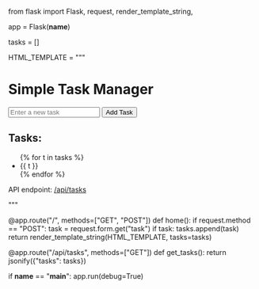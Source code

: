 from flask import Flask, request, render_template_string, 

app = Flask(__name__)

tasks = []

HTML_TEMPLATE = """
<!DOCTYPE html>
<html lang="en">
<head>
    <meta charset="UTF-8">
    <title>Task Manager</title>
</head>
<body>
    <h1>Simple Task Manager</h1>
    <form method="post">
        <input type="text" name="task" placeholder="Enter a new task" required>
        <button type="submit">Add Task</button>
    </form>
    <h2>Tasks:</h2>
    <ul>
        {% for t in tasks %}
            <li>{{ t }}</li>
        {% endfor %}
    </ul>
    <p>API endpoint: <a href="/api/tasks">/api/tasks</a></p>
</body>
</html>
"""

@app.route("/", methods=["GET", "POST"])
def home():
    if request.method == "POST":
        task = request.form.get("task")
        if task:
            tasks.append(task)
    return render_template_string(HTML_TEMPLATE, tasks=tasks)

@app.route("/api/tasks", methods=["GET"])
def get_tasks():
    return jsonify({"tasks": tasks})

if __name__ == "__main__":
    app.run(debug=True)
